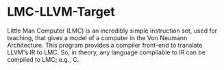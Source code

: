 # LMC-LLVM-Target
Little Man Computer (LMC) is an incredibly simple instruction set, used for teaching, that gives a model of a computer
in the Von Neumann Architecture. This program provides a compiler front-end to translate LLVM's IR to LMC. So, in
theory, any language compilable to IR can be compiled to LMC; e.g., C.